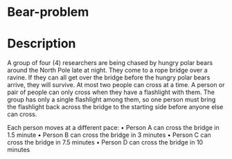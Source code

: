 # Bear-problem


# Description
A group of four (4) researchers are being chased by hungry polar bears around the North Pole late at night. They come to a rope bridge over a ravine. If they can all get over the bridge before the hungry polar bears arrive, they will survive.
At most two people can cross at a time. A person or pair of people can only cross when they have a flashlight with them. The group has only a single flashlight among them, so one person must bring the flashlight back across the bridge to the starting side before anyone else can cross.

Each person moves at a different pace:
• Person A can cross the bridge in 1.5 minute
• Person B can cross the bridge in 3 minutes 
• Person C can cross the bridge in 7.5 minutes
• Person D can cross the bridge in 10 minutes